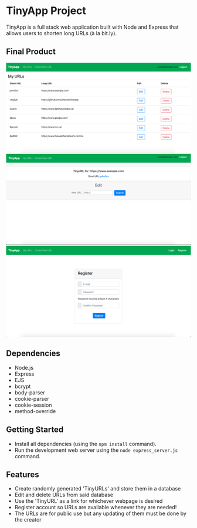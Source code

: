 # TinyApp Project

TinyApp is a full stack web application built with Node and Express that allows users to shorten long URLs (à la bit.ly).

## Final Product

!["Screenshot of main urls page"](https://github.com/JNasato/tinyapp/blob/master/docs/tinyurls-page.png?raw=true)
!["Screenshot of url edit page"](https://github.com/JNasato/tinyapp/blob/master/docs/url-edit-page.png?raw=true)
!["Screenshot of account registery page"](https://github.com/JNasato/tinyapp/blob/master/docs/register-page.png?raw=true)

## Dependencies

- Node.js
- Express
- EJS
- bcrypt
- body-parser
- cookie-parser
- cookie-session
- method-override

## Getting Started

- Install all dependencies (using the `npm install` command).
- Run the development web server using the `node express_server.js` command.

## Features

- Create randomly generated 'TinyURLs' and store them in a database
- Edit and delete URLs from said database
- Use the 'TinyURL' as a link for whichever webpage is desired
- Register account so URLs are available whenever they are needed!
- The URLs are for public use but any updating of them must be done by the creator